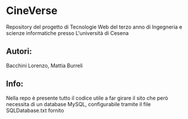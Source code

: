 # CineVerse

Repository del progetto di Tecnologie Web del terzo anno di Ingegneria e scienze informatiche presso L'università di Cesena<br />
## Autori: 
Bacchini Lorenzo, Mattia Burreli

## Info:
Nella repo è presente tutto il codice utile a far girare il sito che però necessita di un database MySQL, configurabile tramite il file SQLDatabase.txt fornito
